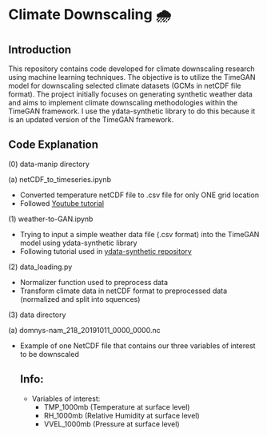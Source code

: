 # **Climate Downscaling** 🌧️

## Introduction
This repository contains code developed for climate downscaling research using machine learning techniques. The objective is to utilize the TimeGAN model for downscaling selected climate datasets (GCMs in netCDF file format). The project initially focuses on generating synthetic weather data and aims to implement climate downscaling methodologies within the TimeGAN framework. I use the ydata-synthetic library to do this because it is an updated version of the TimeGAN framework. 

## Code Explanation

(0) data-manip directory

(a) netCDF_to_timeseries.ipynb
* Converted temperature netCDF file to .csv file for only ONE grid location
* Followed [Youtube tutorial](https://www.youtube.com/watch?v=hrm5RmsVXo0)
  
(1) weather-to-GAN.ipynb
* Trying to input a simple weather data file (.csv format) into the TimeGAN model using ydata-synthetic library
* Following tutorial used in [ydata-synthetic repository](https://github.com/ydataai/ydata-synthetic/blob/dev/examples/timeseries/TimeGAN_Synthetic_stock_data.ipynb)

(2) data_loading.py

* Normalizer function used to preprocess data
* Transform climate data in netCDF format to preprocessed data (normalized and split into squences)

(3) data directory

(a) domnys-nam_218_20191011_0000_0000.nc
* Example of one NetCDF file that contains our three variables of interest to be downscaled

  ## Info:
  * Variables of interest:
    - TMP_1000mb (Temperature at surface level)
    - RH_1000mb (Relative Humidity at surface level)
    - VVEL_1000mb (Pressure at surface level)
